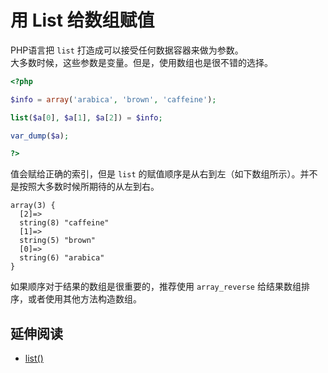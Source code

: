 <!-- PHP 手册 -->
# 用 List 给数组赋值

PHP语言把 `list` 打造成可以接受任何数据容器来做为参数。  
大多数时候，这些参数是变量。但是，使用数组也是很不错的选择。

```php
<?php

$info = array('arabica', 'brown', 'caffeine');

list($a[0], $a[1], $a[2]) = $info;

var_dump($a);

?>
```

值会赋给正确的索引，但是 `list` 的赋值顺序是从右到左（如下数组所示）。并不是按照大多数时候所期待的从左到右。

```
array(3) {
  [2]=>
  string(8) "caffeine"
  [1]=>
  string(5) "brown"
  [0]=>
  string(6) "arabica"
}
```

如果顺序对于结果的数组是很重要的，推荐使用 `array_reverse` 给结果数组排序，或者使用其他方法构造数组。

<!--
The following patterns are not considered warnings:

```php
<?php


?>
```


### Options

## When Not To Use It
If the equation is important to keep, then put it in a comment, and move this to documentation automatically.
-->

## 延伸阅读
* [list()](http://php.net/manual/zh/function.list.php)
